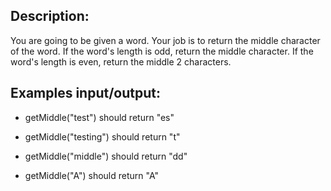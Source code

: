 ## Description:
You are going to be given a word. Your job is to return the middle character of the word. If the word's length is odd, return the middle character. If the word's length is even, return the middle 2 characters.

## Examples input/output:
- getMiddle("test") should return "es"

- getMiddle("testing") should return "t"

- getMiddle("middle") should return "dd"

- getMiddle("A") should return "A"